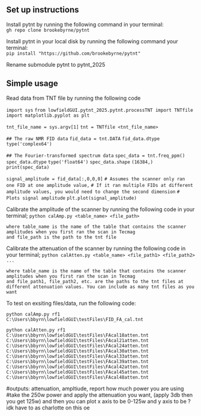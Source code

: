 ## Set up instructions 

Install pytnt by running the following command in your terminal:\
`gh repo clone brookebyrne/pytnt`

Install pytnt in your local disk by running the following command your terminal:\
`pip install "https://github.com/brookebyrne/pytnt"`

Rename submodule pytnt to pytnt_2025

## Simple usage

Read data from TNT file by running the following code

`import sys`
`from lowfieldGUI.pytnt_2025.pytnt.processTNT import TNTfile`
`import matplotlib.pyplot as plt`

`tnt_file_name = sys.argv[1]`
`tnt = TNTfile <tnt_file_name>`

`## The raw NMR FID data`
`fid_data = tnt.DATA`
`fid_data.dtype`
`type('complex64')`

`## The Fourier-transformed spectrum data`
`spec_data = tnt.freq_ppm()`
`spec_data.dtype`
`type('float64')`
`spec_data.shape`
`(16384,)`
`print(spec_data)`

`signal_amplitude = fid_data[:,0,0,0]`
`# Assumes the scanner only ran one FID at one amplitude value,`
`# If it ran multiple FIDs at different amplitude values, you would need to change the second dimension`
`# Plots signal amplitude`
`plt.plot(signal_amplitude)`

Calibrate the amplitude of the scanner by running the following code in your terminal;
`python calAmp.py <table_name> <file_path>`

    where table_name is the name of the table that contains the scanner amplitudes when you first ran the scan in Tecmag
    and file_path is the path to the tnt file

Calibrate the attenuation of the scanner by running the following code in your terminal;
`python calAtten.py <table_name> <file_path1> <file_path2> ...`

    where table_name is the name of the table that contains the scanner amplitudes when you first ran the scan in Tecmag
    and file_path1, file_path2, etc. are the paths to the tnt files at different attenuation values. You can include as many tnt files as you want

To test on exsiting files/data, run the following code:

`python calAmp.py rf1 C:\Users\bbyrn\lowfieldGUI\testFiles\FID_FA_cal.tnt`

`python calAtten.py rf1 C:\Users\bbyrn\lowfieldGUI\testFiles\FAcal18atten.tnt C:\Users\bbyrn\lowfieldGUI\testFiles\FAcal21atten.tnt C:\Users\bbyrn\lowfieldGUI\testFiles\FAcal24atten.tnt C:\Users\bbyrn\lowfieldGUI\testFiles\FAcal30atten.tnt C:\Users\bbyrn\lowfieldGUI\testFiles\FAcal33atten.tnt C:\Users\bbyrn\lowfieldGUI\testFiles\FAcal39atten.tnt C:\Users\bbyrn\lowfieldGUI\testFiles\FAcal42atten.tnt C:\Users\bbyrn\lowfieldGUI\testFiles\FAcal45atten.tnt C:\Users\bbyrn\lowfieldGUI\testFiles\FAcal48atten.tnt`



#outputs: attenuation, ampltiude, report how much power you are using 
#take the 250w power and apply the attenuation you want, (apply 3db then you get 125w) and then you can plot x axis to be 0-125w and y axis to be ? idk have to as charlotte on this oe

